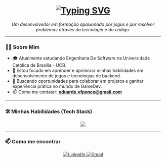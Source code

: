 <h1 align="center">
  <a href="https://git.io/typing-svg"><img src="https://readme-typing-svg.herokuapp.com?font=Fira+Code&size=30&pause=1000&color=3397F7&width=435&lines=Ol%C3%A1%2C+eu+sou+o+Eduardo!;Seja+bem-vindo(a)!" alt="Typing SVG" /></a>
</h1>
<p align="center">
  <em>Um desenvolvedor em formação apaixonado por jogos e por resolver problemas através da tecnologia e do código.</em>
</p>

---

### 👨‍💻 Sobre Mim

-   🎓 Atualmente estudando Engenharia De Software na Universidade Católica de Brasília - UCB.
-   🌱 Estou focado em aprender e aprimorar minhas habilidades em desenvolvimento de jogos e tecnologias de backend.
-   🚀 Buscando oportunidades para colaborar em projetos e ganhar experiência prática no mundo de GameDev.
-   📫 Como me contatar: **eduardo.vfponce@gmail.com**

---

### 🛠️ Minhas Habilidades (Tech Stack)

<p align="center">
  <a href="https://skillicons.dev">
    <img src="https://skillicons.dev/icons?i=java,c,cs,vscode,godot,mysql,unity" />
  </a>
</p>

---


### 📫 Como me encontrar

<p align="center">
  <a href="https://www.linkedin.com/in/eduardo-vieira-ponce-firmino-185084342" target="_blank">
    <img src="https://img.shields.io/badge/LinkedIn-0077B5?style=for-the-badge&logo=linkedin&logoColor=white" alt="LinkedIn" />
  </a>
  <a href="mailto:eduardo.vfponce@gmail.com">
    <img src="https://img.shields.io/badge/Gmail-D14836?style=for-the-badge&logo=gmail&logoColor=white" alt="Gmail" />
  </a>
</p>
